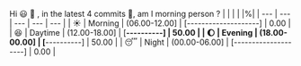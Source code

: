 Hi :smiley: :wave:   , in the latest 4 commits :bug:, am I morning person ? 
| | | | |%|
| --- | --- | --- | --- | --- |
| :sunny: | Morning | (06.00-12.00] | [--------------------] | 0.00 |
| :satisfied: | Daytime | (12.00-18.00] | [**********----------] | 50.00 |
| :moon: | Evening | (18.00-00.00] | [**********----------] | 50.00 |
| :sleeping: | Night | (00.00-06.00] | [--------------------] | 0.00 |

